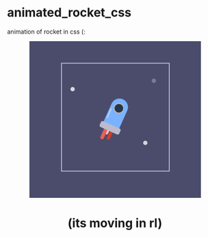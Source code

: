 # animated_rocket_css
animation of rocket in css (: 

<p align="center"><img src="img.png" alt="" width="401" height="366"></p>
<h1 align="center">(its moving in rl)</h1>

